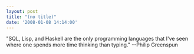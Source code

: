 ```yaml
---
layout: post
title: "(no title)"
date: '2008-01-08 14:14:00'
---
```


"SQL, Lisp, and Haskell are the only programming languages that I've seen where one spends more time thinking than typing." --Philip Greenspun